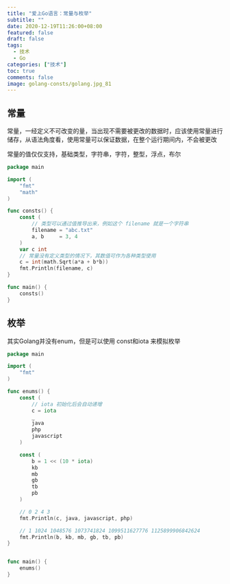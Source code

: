 ```yaml
---
title: "爱上Go语言：常量与枚举"
subtitle: ""
date: 2020-12-19T11:26:00+08:00
featured: false
draft: false
tags:
  - 技术
  - Go
categories: ["技术"]
toc: true
comments: false
image: golang-consts/golang.jpg_81
---
```

## 常量

常量，一经定义不可改变的量，当出现不需要被更改的数据时，应该使用常量进行储存，从语法角度看，使用常量可以保证数据，在整个运行期间内，不会被更改

常量的值仅仅支持，基础类型，字符串，字符，整型，浮点，布尔

```go
package main

import (
	"fmt"
	"math"
)

func consts() {
	const (
        // 类型可以通过值推导出来，例如这个 filename 就是一个字符串
		filename = "abc.txt"
		a, b     = 3, 4
	)
	var c int
	// 常量没有定义类型的情况下，其数值可作为各种类型使用
	c = int(math.Sqrt(a*a + b*b))
	fmt.Println(filename, c)
}

func main() {
	consts()
}
```



## 枚举

其实Golang并没有enum，但是可以使用 const和iota 来模拟枚举

```go
package main

import (
	"fmt"
)

func enums() {
	const (
		// iota 初始化后会自动递增
		c = iota
		_
		java
		php
		javascript
	)

	const (
		b = 1 << (10 * iota)
		kb
		mb
		gb
		tb
		pb
	)

	// 0 2 4 3
	fmt.Println(c, java, javascript, php)

	// 1 1024 1048576 1073741824 1099511627776 1125899906842624
	fmt.Println(b, kb, mb, gb, tb, pb)
}


func main() {
	enums()
}
```

